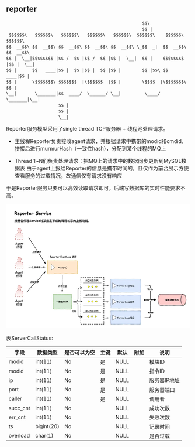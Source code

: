 ## reporter

```
                                                    $$\                         
                                                    $$ |                        
 $$$$$$\   $$$$$$\   $$$$$$\   $$$$$$\   $$$$$$\  $$$$$$\    $$$$$$\   $$$$$$\  
$$  __$$\ $$  __$$\ $$  __$$\ $$  __$$\ $$  __$$\ \_$$  _|  $$  __$$\ $$  __$$\ 
$$ |  \__|$$$$$$$$ |$$ /  $$ |$$ /  $$ |$$ |  \__|  $$ |    $$$$$$$$ |$$ |  \__|
$$ |      $$   ____|$$ |  $$ |$$ |  $$ |$$ |        $$ |$$\ $$   ____|$$ |      
$$ |      \$$$$$$$\ $$$$$$$  |\$$$$$$  |$$ |        \$$$$  |\$$$$$$$\ $$ |      
\__|       \_______|$$  ____/  \______/ \__|         \____/  \_______|\__|      
                    $$ |                                                        
                    $$ |                                                        
                    \__|                                                        
```

Reporter服务模型采用了single thread TCP服务器 + 线程池处理请求。

* 主线程Reporter负责接收agent请求，并根据请求中携带的modid和cmdid，拼接后进行murmurHash（一致性hash），分配到某个线程的MQ上 

* Thread 1~N们负责处理请求：把MQ上的请求中的数据同步更新到MySQL数据表
由于agent上报给Reporter的信息是携带时间的，且仅作为前台展示方便查看服务的过载情况，故通信仅有请求没有响应 

于是Reporter服务只要可以高效读取请求即可，后端写数据库的实时性能要求不高。

![](/img/reporter.png)

表ServerCallStatus:

| 字段     | 数据类型   | 是否可以为空 | 主键 | 默认 | 附加 | 说明         |
| -------- | ---------- | ------------ | ---- | ---- | ---- | ------------ |
| modid    | int(11)    | No           | 是   | NULL |      | 模块ID       |
| modid    | int(11)    | No           | 是   | NULL |      | 指令ID       |
| ip       | int(11)    | No           | 是   | NULL |      | 服务器IP地址 |
| port     | int(11)    | No           | 是   | NULL |      | 服务器端口   |
| caller   | int(11)    | No           | 是   | NULL |      | 调用者       |
| succ_cnt | int(11)    | No           |      | NULL |      | 成功次数     |
| err_cnt  | int(11)    | No           |      | NULL |      | 失败次数     |
| ts       | bigint(20) | No           |      | NULL |      | 记录时间     |
| overload | char(1)    | No           |      | NULL |      | 是否过载     |